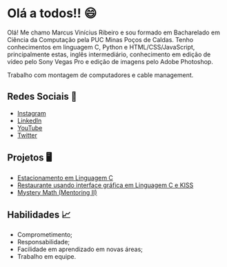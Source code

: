# Olá a todos!! :smile:

Olá! Me chamo Marcus Vinícius Ribeiro e sou formado em Bacharelado em Ciência da Computação pela PUC Minas Poços de Caldas. Tenho conhecimentos em linguagem C, Python e HTML/CSS/JavaScript, principalmente estas, inglês intermediário, conhecimento em edição de vídeo pelo Sony Vegas Pro e edição de imagens pelo Adobe Photoshop.

Trabalho com montagem de computadores e cable management.

## Redes Sociais :camera_flash:
 - [Instagram](https://www.instagram.com/marcusvr07/) 
 - [LinkedIn](https://www.linkedin.com/in/marcusvr07/)
 - [YouTube](https://www.youtube.com/channel/UCtlMMny3YO58mgPUBsc1_Fw)
 - [Twitter](https://twitter.com/MarquinnVR)

## Projetos :desktop_computer:

 - [Estacionamento em Linguagem C](https://github.com/Marquinnnn/ProjetoLAEDI)
 - [Restaurante usando interface gráfica em Linguagem C e KISS](https://github.com/Marquinnnn/ProjetoLAEDII)
 - [Mystery Math (Mentoring II)](https://github.com/Marquinnnn/MysteryMath)
 
 ## Habilidades :chart_with_upwards_trend:
 
 - Comprometimento;
 - Responsabilidade;
 - Facilidade em aprendizado em novas áreas;
 - Trabalho em equipe.
